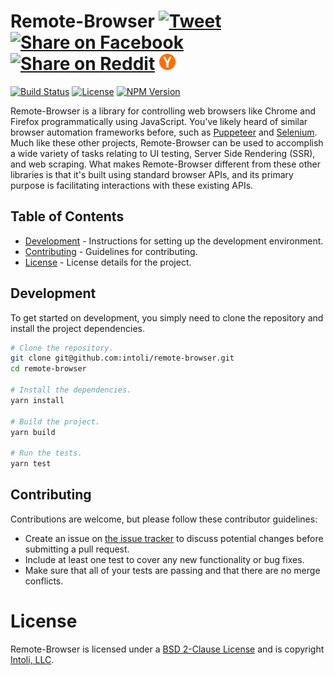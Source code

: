 <h1 vertical-align="middle">Remote-Browser
    <a targe="_blank" href="https://twitter.com/home?status=Remote-Browser%20%E2%80%93%20A%20browser%20automation%20framework%20based%20on%20the%20Web%20Extensions%20API.%20%40IntoliNow%0A%0Ahttps%3A//github.com/intoli/remote-browser">
        <img height="26px" src="https://simplesharebuttons.com/images/somacro/twitter.png"
            alt="Tweet"></a>
    <a target="_blank" href="https://www.facebook.com/sharer/sharer.php?u=https%3A//github.com/intoli/remote-browser">
        <img height="26px" src="https://simplesharebuttons.com/images/somacro/facebook.png"
            alt="Share on Facebook"></a>
    <a target="_blank" href="http://reddit.com/submit?url=https%3A%2F%2Fgithub.com%2Fintoli%2Fremote-browser&title=Remote-Browser%20%E2%80%93%20A%20browser%20automation%20framework%20based%20on%20the%20Web%20Extensions%20API.">
        <img height="26px" src="https://simplesharebuttons.com/images/somacro/reddit.png"
            alt="Share on Reddit"></a>
    <a target="_blank" href="https://news.ycombinator.com/submitlink?u=https://github.com/intoli/remote-browser&t=Remote-Browser%20%E2%80%93%20A%20browser%20automation%20framework%20based%20on%20the%20Web%20Extensions%20API.">
        <img height="26px" src="media/ycombinator.png"
            alt="Share on Hacker News"></a>
</h1>

<p align="left">
    <a href="https://circleci.com/gh/intoli/remote-browser/tree/master">
        <img src="https://img.shields.io/circleci/project/github/intoli/remote-browser/master.svg"
            alt="Build Status"></a>
    <a href="https://github.com/intoli/remote-browser/blob/master/LICENSE">
        <img src="https://img.shields.io/badge/License-BSD%202--Clause-blue.svg"
            alt="License"></a>
    <a href="https://www.npmjs.com/package/remote-browser">
        <img src="https://img.shields.io/npm/v/remote-browser.svg"
            alt="NPM Version"></a>
</p>


Remote-Browser is a library for controlling web browsers like Chrome and Firefox programmatically using JavaScript.
You've likely heard of similar browser automation frameworks before, such as [Puppeteer](https://github.com/GoogleChrome/puppeteer) and [Selenium](https://github.com/SeleniumHQ/selenium).
Much like these other projects, Remote-Browser can be used to accomplish a wide variety of tasks relating to UI testing, Server Side Rendering (SSR), and web scraping.
What makes Remote-Browser different from these other libraries is that it's built using standard browser APIs, and its primary purpose is facilitating interactions with these existing APIs.


## Table of Contents

- [Development](#development) - Instructions for setting up the development environment.
- [Contributing](#contributing) - Guidelines for contributing.
- [License](#license) - License details for the project.


## Development

To get started on development, you simply need to clone the repository and install the project dependencies.

```bash
# Clone the repository.
git clone git@github.com:intoli/remote-browser.git
cd remote-browser

# Install the dependencies.
yarn install

# Build the project.
yarn build

# Run the tests.
yarn test
```

## Contributing

Contributions are welcome, but please follow these contributor guidelines:

- Create an issue on [the issue tracker](https://github.com/intoli/remote-browser/issues/new) to discuss potential changes before submitting a pull request.
- Include at least one test to cover any new functionality or bug fixes.
- Make sure that all of your tests are passing and that there are no merge conflicts.


# License

Remote-Browser is licensed under a [BSD 2-Clause License](LICENSE.md) and is copyright [Intoli, LLC](https://intoli.com).
